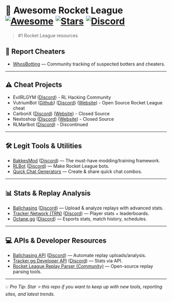 # 🚀 Awesome Rocket League [![Awesome](https://awesome.re/badge.svg)](https://awesome.re) [![Stars](https://img.shields.io/github/stars/yourname/awesome-rocket-league?style=social)](https://github.com/yourname/awesome-rocket-league/stargazers) [![Discord](https://img.shields.io/discord/240880736851894272?logo=discord&label=community)](https://discord.gg/rocketleague)

> #1 Rocket League resources

## 🚨 Report Cheaters
- [WhosBotting](https://whosbotting.com/) — Community tracking of suspected botters and cheaters.

---
## ⚠️ Cheat Projects
- EvilRLGYM ([Discord](https://discord.gg/qdhZbwraNZ)) - RL Hacking Community
- VutriumBot ([Github](https://github.com/tntgamer685347/VutriumBot)) ([Discord](https://discord.com/invite/6qFa34HUqB)) ([Website](https://needlesspage819.github.io/VutriumSite/)) - Open Source Rocket League cheat
- CarbonX  ([Discord](https://discord.com/invite/Kccszzv3D3)) ([Website](https://carbonx.gg/rocket-league)) - Closed Source
- Nextoshop ([Discord](https://discord.gg/FFFPUYmG5b)) ([Website](https://nextshop.vip/)) - Closed Source
- RLMarlbot ([Discord](https://discord.gg/qDBXbW6GB8)) - Discontinued

---
## 🛠 Legit Tools & Utilities
- [BakkesMod](https://bakkesmod.com/) ([Discord](https://discord.gg/bakkesmod)) — The must-have modding/training framework.   
- [RLBot](https://github.com/RLBot/RLBot) ([Discord](https://discord.com/invite/rlbot-348658686962696195)) — Make Rocket League bots.  
- [Quick Chat Generators](https://rlquickchats.com/) — Create & share quick chat combos.  

---
## 📊 Stats & Replay Analysis
- [Ballchasing](https://ballchasing.com/) ([Discord](https://discord.gg/ballchasing)) — Upload & analyze replays with advanced stats.  
- [Tracker Network (TRN)](https://rocketleague.tracker.network/) ([Discord](https://discord.gg/tracker)) — Player stats + leaderboards.  
- [Octane.gg](https://octane.gg/) ([Discord](https://discord.gg/octane)) — Esports stats, match history, schedules.  

---
## 💻 APIs & Developer Resources
- [Ballchasing API](https://ballchasing.com/doc/api) ([Discord](https://discord.gg/ballchasing)) — Automate replay uploads/analysis.  
- [Tracker.gg Developer API](https://tracker.gg/developers) ([Discord](https://discord.gg/tracker)) — Stats via API.  
- [Rocket League Replay Parser (Community)](https://github.com/tfausak/rocket-league-replays) — Open-source replay parsing tools.  


---
💡 *Pro Tip: Star ⭐ this repo if you want to keep up with new tools, reporting sites, and latest trends.*
